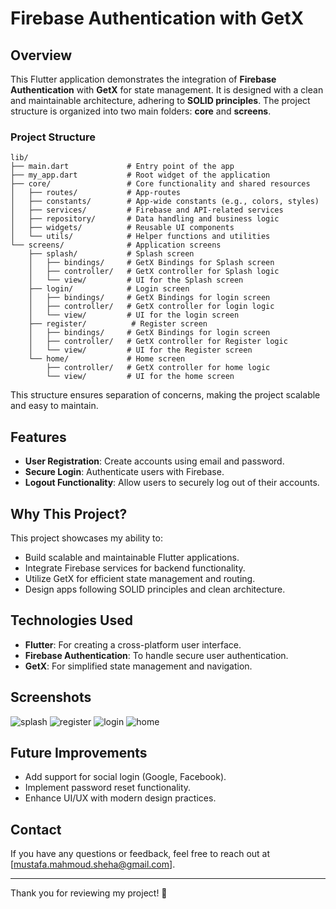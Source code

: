 # Firebase Authentication with GetX

## Overview
This Flutter application demonstrates the integration of **Firebase Authentication** with **GetX** for state management. It is designed with a clean and maintainable architecture, adhering to **SOLID principles**. The project structure is organized into two main folders: **core** and **screens**.

### Project Structure
```
lib/
├── main.dart             # Entry point of the app
├── my_app.dart           # Root widget of the application
├── core/                 # Core functionality and shared resources
│   ├── routes/           # App-routes
│   ├── constants/        # App-wide constants (e.g., colors, styles)
│   ├── services/         # Firebase and API-related services
│   ├── repository/       # Data handling and business logic
│   ├── widgets/          # Reusable UI components
│   └── utils/            # Helper functions and utilities
└── screens/              # Application screens
    ├── splash/           # Splash screen
    │   ├── bindings/     # GetX Bindings for Splash screen
    │   ├── controller/   # GetX controller for Splash logic
    │   └── view/         # UI for the Splash screen
    ├── login/            # Login screen
    │   ├── bindings/     # GetX Bindings for login screen
    │   ├── controller/   # GetX controller for login logic
    │   └── view/         # UI for the login screen
    ├── register/          # Register screen
    │   ├── bindings/     # GetX Bindings for login screen
    │   ├── controller/   # GetX controller for Register logic
    │   └── view/         # UI for the Register screen
    └── home/             # Home screen
        ├── controller/   # GetX controller for home logic
        └── view/         # UI for the home screen
```

This structure ensures separation of concerns, making the project scalable and easy to maintain.

## Features
- **User Registration**: Create accounts using email and password.
- **Secure Login**: Authenticate users with Firebase.
- **Logout Functionality**: Allow users to securely log out of their accounts.

## Why This Project?
This project showcases my ability to:
- Build scalable and maintainable Flutter applications.
- Integrate Firebase services for backend functionality.
- Utilize GetX for efficient state management and routing.
- Design apps following SOLID principles and clean architecture.

## Technologies Used
- **Flutter**: For creating a cross-platform user interface.
- **Firebase Authentication**: To handle secure user authentication.
- **GetX**: For simplified state management and navigation.

## Screenshots

![splash](https://github.com/user-attachments/assets/f40dbd51-1728-4071-9405-1027ac25363e)
![register](https://github.com/user-attachments/assets/396fdd37-7458-4857-96e5-65f66f49ef76)
![login](https://github.com/user-attachments/assets/694e82c8-d48d-47ff-8cf3-f2e1afab6ada)
![home](https://github.com/user-attachments/assets/afccbc17-7011-4da7-be8e-f25bb6cbf931)

## Future Improvements
- Add support for social login (Google, Facebook).
- Implement password reset functionality.
- Enhance UI/UX with modern design practices.

## Contact
If you have any questions or feedback, feel free to reach out at [mustafa.mahmoud.sheha@gmail.com].

---
Thank you for reviewing my project! 🚀

